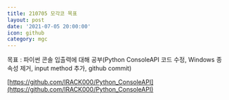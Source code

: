 ```yaml
---
title: 210705 모각코 목표
layout: post
date: '2021-07-05 20:00:00'
icon: github
category: mgc
---
```


목표 : 파이썬 콘솔 입출력에 대해 공부(Python ConsoleAPI 코드 수정, Windows 종속성 제거, input method 추가, github commit)

[https://github.com/IRACK000/Python_ConsoleAPI](https://github.com/IRACK000/Python_ConsoleAPI)

